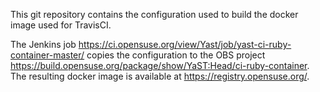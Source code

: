 
This git repository contains the configuration used to build the docker
image used for TravisCI.

The Jenkins job
https://ci.opensuse.org/view/Yast/job/yast-ci-ruby-container-master/
copies the configuration to the OBS project
https://build.opensuse.org/package/show/YaST:Head/ci-ruby-container. The
resulting docker image is available at https://registry.opensuse.org/.

